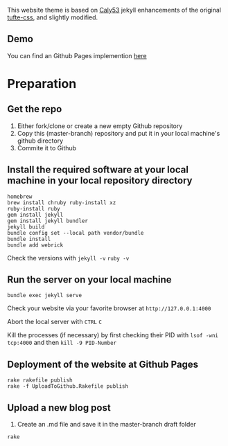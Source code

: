 This website theme is based on [Caly53](https://github.com/clayh53/tufte-jekyll/tree/master) jekyll enhancements of the original [tufte-css](https://github.com/edwardtufte/tufte-css), and slightly modified. 

## Demo
You can find an Github Pages implemention [here](https://matthiasfrenzl.com)

# Preparation
## Get the repo
1) Either fork/clone or create a new empty Github repository
2) Copy this (master-branch) repository and put it in your local machine's github directory 
3) Commite it to Github
## Install the required software at your local machine in your local repository directory
```
homebrew
brew install chruby ruby-install xz
ruby-install ruby
gem install jekyll
gem install jekyll bundler
jekyll build 
bundle config set --local path vendor/bundle
bundle install
bundle add webrick
```
Check the versions with 
`jekyll -v`
`ruby -v`

## Run the server on your local machine
```
bundle exec jekyll serve
```
Check your website via your favorite browser at `http://127.0.0.1:4000`

Abort the local server with `CTRL` `C`

Kill the processes (if necessary) by first checking their PID with `lsof -wni tcp:4000` and then `kill -9 PID-Number`


## Deployment of the website at Github Pages
```
rake rakefile publish
rake -f UploadToGithub.Rakefile publish
```

## Upload a new blog post
1) Create an .md file and save it in the master-branch draft folder
```
rake 
```




